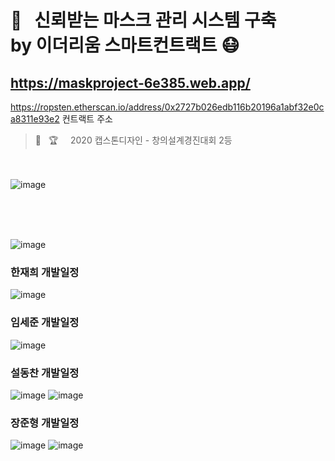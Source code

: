 

:raising_hand:&nbsp;&nbsp; 신뢰받는 마스크 관리 시스템 구축 <br> by 이더리움 스마트컨트랙트 :mask:
===============================================================================

https://maskproject-6e385.web.app/
----------------------------------

https://ropsten.etherscan.io/address/0x2727b026edb116b20196a1abf32e0ca8311e93e2
컨트랙트 주소
<br>
> :raising_hand:&nbsp;&nbsp; :trophy:&nbsp;&nbsp;&nbsp;&nbsp; 2020 캡스톤디자인 - 창의설계경진대회 2등


<br><br>
![image](https://user-images.githubusercontent.com/42461455/84719167-94496200-afb5-11ea-88e7-1e4541c40317.png)

<br><br><br>

![image](https://user-images.githubusercontent.com/42461455/78424581-96d03700-76a9-11ea-9445-64885f93d197.png)

### 한재희 개발일정

![image](https://user-images.githubusercontent.com/42461455/78424602-b36c6f00-76a9-11ea-93a1-6b67703a5b2b.png)

### 임세준 개발일정

![image](https://user-images.githubusercontent.com/42461455/78424618-c5e6a880-76a9-11ea-8d30-b708d02bc80c.png)

### 설동찬 개발일정

![image](https://user-images.githubusercontent.com/42461455/78424638-dd259600-76a9-11ea-9a81-e1a45e3d2cd4.png)
![image](https://user-images.githubusercontent.com/42461455/78424694-38f01f00-76aa-11ea-83cf-9f81f31be043.png)

### 장준형 개발일정

![image](https://user-images.githubusercontent.com/42461455/78424703-473e3b00-76aa-11ea-8e4d-bffd7e5b200f.png)
![image](https://user-images.githubusercontent.com/42461455/78424713-56bd8400-76aa-11ea-9805-d7ded886ad99.png)
